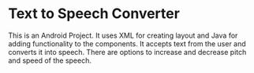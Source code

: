 # Text to Speech Converter
This is an Android Project. 
It uses XML for creating layout and Java for adding functionality to the components.
It accepts text from the user and converts it into speech.
There are options to increase and decrease pitch and speed of the speech.
